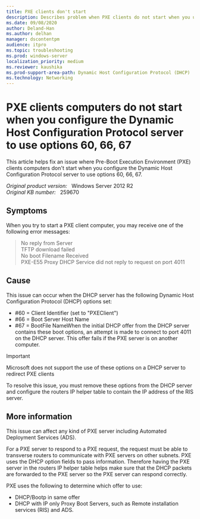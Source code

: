 ```yaml
---
title: PXE clients don't start
description: Describes problem when PXE clients do not start when you use Dynamic Host Configuration Protocol options 60, 66, 67 on the DHCP server.
ms.date: 09/08/2020
author: Deland-Han
ms.author: delhan
manager: dscontentpm
audience: itpro
ms.topic: troubleshooting
ms.prod: windows-server
localization_priority: medium
ms.reviewer: kaushika
ms.prod-support-area-path: Dynamic Host Configuration Protocol (DHCP)
ms.technology: Networking
---
```

# PXE clients computers do not start when you configure the Dynamic Host Configuration Protocol server to use options 60, 66, 67

This article helps fix an issue where Pre-Boot Execution Environment (PXE) clients computers don't start when you configure the Dynamic Host Configuration Protocol server to use options 60, 66, 67.

_Original product version:_ &nbsp; Windows Server 2012 R2  
_Original KB number:_ &nbsp; 259670

## Symptoms

When you try to start a PXE client computer, you may receive one of the following error messages:  
>No reply from Server  
TFTP download failed  
No boot Filename Received  
PXE-E55 Proxy DHCP Service did not reply to request on port 4011  

## Cause

This issue can occur when the DHCP server has the following Dynamic Host Configuration Protocol (DHCP) options set:

- #60 = Client Identifier (set to "PXEClient")
- #66 = Boot Server Host Name
- #67 = BootFile NameWhen the initial DHCP offer from the DHCP server contains these boot options, an attempt is made to connect to port 4011 on the DHCP server. This offer fails if the PXE server is on another computer.

> [!IMPORTANT]
> Microsoft does not support the use of these options on a DHCP server to redirect PXE clients

To resolve this issue, you must remove these options from the DHCP server and configure the routers IP helper table to contain the IP address of the RIS server.

## More information

This issue can affect any kind of PXE server including Automated Deployment Services (ADS).

For a PXE server to respond to a PXE request, the request must be able to transverse routers to communicate with PXE servers on other subnets. PXE uses the DHCP option fields to pass information. Therefore having the PXE server in the routers IP helper table helps make sure that the DHCP packets are forwarded to the PXE server so the PXE server can respond correctly.

PXE uses the following to determine which offer to use:

- DHCP/Bootp in same offer
- DHCP with IP only Proxy Boot Servers, such as Remote installation services (RIS) and ADS.
